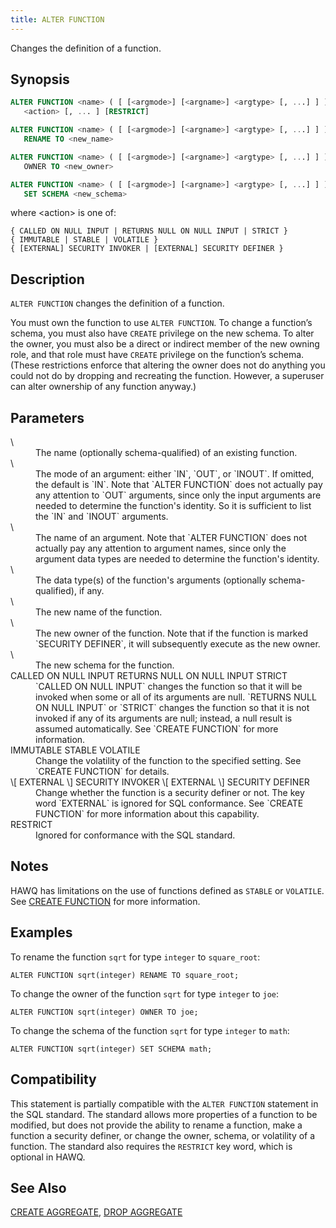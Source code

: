 ```yaml
---
title: ALTER FUNCTION
---
```


<!--
Licensed to the Apache Software Foundation (ASF) under one
or more contributor license agreements.  See the NOTICE file
distributed with this work for additional information
regarding copyright ownership.  The ASF licenses this file
to you under the Apache License, Version 2.0 (the
"License"); you may not use this file except in compliance
with the License.  You may obtain a copy of the License at

  http://www.apache.org/licenses/LICENSE-2.0

Unless required by applicable law or agreed to in writing,
software distributed under the License is distributed on an
"AS IS" BASIS, WITHOUT WARRANTIES OR CONDITIONS OF ANY
KIND, either express or implied.  See the License for the
specific language governing permissions and limitations
under the License.
-->

Changes the definition of a function.

## Synopsis<a id="alterfunction__section2"></a>

``` sql
ALTER FUNCTION <name> ( [ [<argmode>] [<argname>] <argtype> [, ...] ] )
   <action> [, ... ] [RESTRICT]

ALTER FUNCTION <name> ( [ [<argmode>] [<argname>] <argtype> [, ...] ] )
   RENAME TO <new_name>

ALTER FUNCTION <name> ( [ [<argmode>] [<argname>] <argtype> [, ...] ] )
   OWNER TO <new_owner>

ALTER FUNCTION <name> ( [ [<argmode>] [<argname>] <argtype> [, ...] ] )
   SET SCHEMA <new_schema>

```

where \<action\> is one of:

```pre
{ CALLED ON NULL INPUT | RETURNS NULL ON NULL INPUT | STRICT }
{ IMMUTABLE | STABLE | VOLATILE }
{ [EXTERNAL] SECURITY INVOKER | [EXTERNAL] SECURITY DEFINER }
```

## Description<a id="desc"></a>

`ALTER FUNCTION` changes the definition of a function. 

You must own the function to use `ALTER FUNCTION`. To change a function’s schema, you must also have `CREATE` privilege on the new schema. To alter the owner, you must also be a direct or indirect member of the new owning role, and that role must have `CREATE` privilege on the function’s schema. (These restrictions enforce that altering the owner does not do anything you could not do by dropping and recreating the function. However, a superuser can alter ownership of any function anyway.)

## Parameters<a id="alterfunction__section4"></a>

<dt> \<name\>  </dt>
<dd>The name (optionally schema-qualified) of an existing function.</dd>

<dt>\<argmode\>  </dt>
<dd>The mode of an argument: either `IN`, `OUT`, or `INOUT`. If omitted, the default is `IN`. Note that `ALTER FUNCTION` does not actually pay any attention to `OUT` arguments, since only the input arguments are needed to determine the function's identity. So it is sufficient to list the `IN` and `INOUT` arguments.</dd>

<dt> \<argname\>  </dt>
<dd>The name of an argument. Note that `ALTER FUNCTION` does not actually pay any attention to argument names, since only the argument data types are needed to determine the function's identity.</dd>

<dt> \<argtype\>  </dt>
<dd>The data type(s) of the function's arguments (optionally schema-qualified), if any.</dd>

<dt> \<new\_name\>  </dt>
<dd>The new name of the function.</dd>

<dt> \<new\_owner\>  </dt>
<dd>The new owner of the function. Note that if the function is marked `SECURITY DEFINER`, it will subsequently execute as the new owner.</dd>

<dt> \<new\_schema\>  </dt>
<dd>The new schema for the function.</dd>

<dt>CALLED ON NULL INPUT  
RETURNS NULL ON NULL INPUT  
STRICT  </dt>
<dd>`CALLED ON NULL INPUT` changes the function so that it will be invoked when some or all of its arguments are null. `RETURNS NULL ON NULL                      INPUT` or `STRICT` changes the function so that it is not invoked if any of its arguments are null; instead, a null result is assumed automatically. See `CREATE FUNCTION` for more information.</dd>

<dt>IMMUTABLE  
STABLE  
VOLATILE  </dt>
<dd>Change the volatility of the function to the specified setting. See `CREATE FUNCTION` for details.</dd>

<dt>\[ EXTERNAL \] SECURITY INVOKER  
\[ EXTERNAL \] SECURITY DEFINER  </dt>
<dd>Change whether the function is a security definer or not. The key word `EXTERNAL` is ignored for SQL conformance. See `CREATE                      FUNCTION` for more information about this capability.</dd>

<dt>RESTRICT  </dt>
<dd>Ignored for conformance with the SQL standard.</dd>

## Notes<a id="notes"></a>

HAWQ has limitations on the use of functions defined as `STABLE` or `VOLATILE`. See [CREATE FUNCTION](CREATE-FUNCTION/index.html) for more information.

## Examples<a id="alterfunction__section6"></a>

To rename the function `sqrt` for type `integer` to `square_root`:

``` pre
ALTER FUNCTION sqrt(integer) RENAME TO square_root;
```

To change the owner of the function `sqrt` for type `integer` to `joe`:

``` pre
ALTER FUNCTION sqrt(integer) OWNER TO joe;
```

To change the schema of the function `sqrt` for type `integer` to `math`:

``` pre
ALTER FUNCTION sqrt(integer) SET SCHEMA math;
```

## Compatibility<a id="compat"></a>

This statement is partially compatible with the `ALTER FUNCTION` statement in the SQL standard. The standard allows more properties of a function to be modified, but does not provide the ability to rename a function, make a function a security definer, or change the owner, schema, or volatility of a function. The standard also requires the `RESTRICT` key word, which is optional in HAWQ.

## See Also<a id="see"></a>

[CREATE AGGREGATE](CREATE-AGGREGATE.html), [DROP AGGREGATE](DROP-AGGREGATE/index.html)
